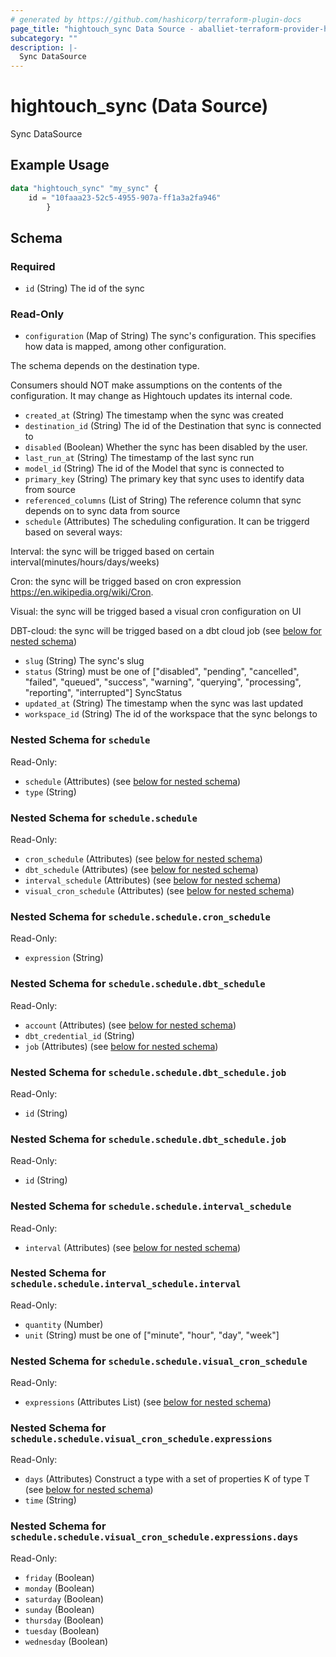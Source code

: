```yaml
---
# generated by https://github.com/hashicorp/terraform-plugin-docs
page_title: "hightouch_sync Data Source - aballiet-terraform-provider-hightouch"
subcategory: ""
description: |-
  Sync DataSource
---
```


# hightouch_sync (Data Source)

Sync DataSource

## Example Usage

```terraform
data "hightouch_sync" "my_sync" {
    id = "10faaa23-52c5-4955-907a-ff1a3a2fa946"
        }
```

<!-- schema generated by tfplugindocs -->
## Schema

### Required

- `id` (String) The id of the sync

### Read-Only

- `configuration` (Map of String) The sync's configuration. This specifies how data is mapped, among other
configuration.

The schema depends on the destination type.

Consumers should NOT make assumptions on the contents of the
configuration. It may change as Hightouch updates its internal code.
- `created_at` (String) The timestamp when the sync was created
- `destination_id` (String) The id of the Destination that sync is connected to
- `disabled` (Boolean) Whether the sync has been disabled by the user.
- `last_run_at` (String) The timestamp of the last sync run
- `model_id` (String) The id of the Model that sync is connected to
- `primary_key` (String) The primary key that sync uses to identify data from source
- `referenced_columns` (List of String) The reference column that sync depends on to sync data from source
- `schedule` (Attributes) The scheduling configuration. It can be triggerd based on several ways:

Interval: the sync will be trigged based on certain interval(minutes/hours/days/weeks)

Cron: the sync will be trigged based on cron expression https://en.wikipedia.org/wiki/Cron.

Visual: the sync will be trigged based a visual cron configuration on UI

DBT-cloud: the sync will be trigged based on a dbt cloud job (see [below for nested schema](#nestedatt--schedule))
- `slug` (String) The sync's slug
- `status` (String) must be one of ["disabled", "pending", "cancelled", "failed", "queued", "success", "warning", "querying", "processing", "reporting", "interrupted"]
SyncStatus
- `updated_at` (String) The timestamp when the sync was last updated
- `workspace_id` (String) The id of the workspace that the sync belongs to

<a id="nestedatt--schedule"></a>
### Nested Schema for `schedule`

Read-Only:

- `schedule` (Attributes) (see [below for nested schema](#nestedatt--schedule--schedule))
- `type` (String)

<a id="nestedatt--schedule--schedule"></a>
### Nested Schema for `schedule.schedule`

Read-Only:

- `cron_schedule` (Attributes) (see [below for nested schema](#nestedatt--schedule--schedule--cron_schedule))
- `dbt_schedule` (Attributes) (see [below for nested schema](#nestedatt--schedule--schedule--dbt_schedule))
- `interval_schedule` (Attributes) (see [below for nested schema](#nestedatt--schedule--schedule--interval_schedule))
- `visual_cron_schedule` (Attributes) (see [below for nested schema](#nestedatt--schedule--schedule--visual_cron_schedule))

<a id="nestedatt--schedule--schedule--cron_schedule"></a>
### Nested Schema for `schedule.schedule.cron_schedule`

Read-Only:

- `expression` (String)


<a id="nestedatt--schedule--schedule--dbt_schedule"></a>
### Nested Schema for `schedule.schedule.dbt_schedule`

Read-Only:

- `account` (Attributes) (see [below for nested schema](#nestedatt--schedule--schedule--dbt_schedule--account))
- `dbt_credential_id` (String)
- `job` (Attributes) (see [below for nested schema](#nestedatt--schedule--schedule--dbt_schedule--job))

<a id="nestedatt--schedule--schedule--dbt_schedule--account"></a>
### Nested Schema for `schedule.schedule.dbt_schedule.job`

Read-Only:

- `id` (String)


<a id="nestedatt--schedule--schedule--dbt_schedule--job"></a>
### Nested Schema for `schedule.schedule.dbt_schedule.job`

Read-Only:

- `id` (String)



<a id="nestedatt--schedule--schedule--interval_schedule"></a>
### Nested Schema for `schedule.schedule.interval_schedule`

Read-Only:

- `interval` (Attributes) (see [below for nested schema](#nestedatt--schedule--schedule--interval_schedule--interval))

<a id="nestedatt--schedule--schedule--interval_schedule--interval"></a>
### Nested Schema for `schedule.schedule.interval_schedule.interval`

Read-Only:

- `quantity` (Number)
- `unit` (String) must be one of ["minute", "hour", "day", "week"]



<a id="nestedatt--schedule--schedule--visual_cron_schedule"></a>
### Nested Schema for `schedule.schedule.visual_cron_schedule`

Read-Only:

- `expressions` (Attributes List) (see [below for nested schema](#nestedatt--schedule--schedule--visual_cron_schedule--expressions))

<a id="nestedatt--schedule--schedule--visual_cron_schedule--expressions"></a>
### Nested Schema for `schedule.schedule.visual_cron_schedule.expressions`

Read-Only:

- `days` (Attributes) Construct a type with a set of properties K of type T (see [below for nested schema](#nestedatt--schedule--schedule--visual_cron_schedule--expressions--days))
- `time` (String)

<a id="nestedatt--schedule--schedule--visual_cron_schedule--expressions--days"></a>
### Nested Schema for `schedule.schedule.visual_cron_schedule.expressions.days`

Read-Only:

- `friday` (Boolean)
- `monday` (Boolean)
- `saturday` (Boolean)
- `sunday` (Boolean)
- `thursday` (Boolean)
- `tuesday` (Boolean)
- `wednesday` (Boolean)


